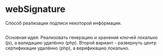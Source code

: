 # webSignature
Способ реализации подписи некоторой информации.

##
Основная идея:
Реализовать генерацию и хранения ключей локально (js), а валидацию удалённо (php).
Второй вариант - развернуть центр сертификации удалённо (php), а верификацию локально.